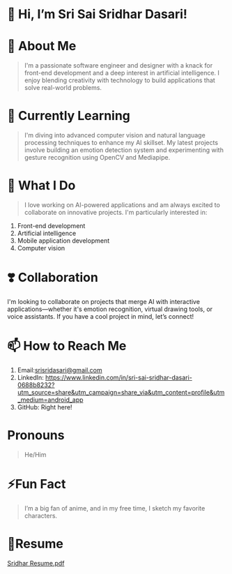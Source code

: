 # 👋 Hi, I’m Sri Sai Sridhar Dasari!
# 👀 About Me
> I'm a passionate software engineer and designer with a knack for front-end development and a deep interest in artificial intelligence. I enjoy blending creativity with technology to build applications that solve real-world problems.

# 🌱 Currently Learning
> I'm diving into advanced computer vision and natural language processing techniques to enhance my AI skillset. My latest projects involve building an emotion detection system and experimenting with gesture recognition using OpenCV and Mediapipe.

# 💼 What I Do
> I love working on AI-powered applications and am always excited to collaborate on innovative projects. I'm particularly interested in:

1. Front-end development
2. Artificial intelligence
3. Mobile application development
4. Computer vision
# ❣️ Collaboration
I'm looking to collaborate on projects that merge AI with interactive applications—whether it's emotion recognition, virtual drawing tools, or voice assistants. If you have a cool project in mind, let’s connect!

# 📫 How to Reach Me
1. Email:srisridasari@gmail.com
2. LinkedIn: https://www.linkedin.com/in/sri-sai-sridhar-dasari-0688b8232?utm_source=share&utm_campaign=share_via&utm_content=profile&utm_medium=android_app
3. GitHub: Right here!
#  Pronouns
> He/Him

# ⚡Fun Fact
> I’m a big fan of anime, and in my free time, I sketch my favorite characters.

# 📄Resume
[Sridhar Resume.pdf](https://github.com/user-attachments/files/17270296/Sridhar.Resume.pdf)
